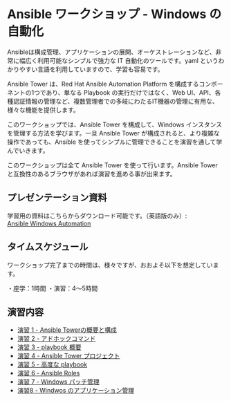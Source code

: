 # Ansible ワークショップ - Windows の自動化

Ansibleは構成管理、アプリケーションの展開、オーケストレーションなど、非常に幅広く利用可能なシンプルで強力な IT 自動化のツールです。yaml というわかりやすい言語を利用していますので、学習も容易です。  

Ansible Tower は、Red Hat Ansible Automation Platform を構成するコンポーネントの1つであり、単なる Playbook の実行だけではなく、Web UI、API、各種認証情報の管理など、複数管理者での多岐にわたるIT機器の管理に有用な、様々な機能を提供します。  

このワークショップでは、Ansible Tower を構成して、Windows インスタンスを管理する方法を学びます。一旦 Ansible Tower が構成されると、より複雑な操作であっても、Ansible を使ってシンプルに管理できることを演習を通して学んでいきます。  

このワークショップは全て Ansible Tower を使って行います。Ansible Tower と互換性のあるブラウザがあれば演習を進める事が出来ます。  

## プレゼンテーション資料  

学習用の資料はこちらからダウンロード可能です。（英語版のみ）:  
[Ansible Windows Automation](../../decks/ansible_windows.pdf)

## タイムスケジュール

ワークショップ完了までの時間は、様々ですが、おおよそ以下を想定しています。  

・座学：1時間
・演習：4～5時間

## 演習内容

- [演習 1 - Ansible Towerの概要と構成](1-tower/README.ja.md)
- [演習 2 - アドホックコマンド](2-adhoc/README.ja.md)
- [演習 3 - playbook 概要](3-playbook/README.ja.md)
- [演習 4 - Ansible Tower プロジェクト](4-projects/README.ja.md)
- [演習 5 - 高度な playbook](5-adv-playbook/README.ja.md)
- [演習 6 - Ansible Roles](6-roles/README.ja.md)
- [演習 7 - Windows パッチ管理](7-win-patch/README.ja.md) 
- [演習8 - Windwos のアプリケーション管理](8-win-appmanage/README.ja.md) 


